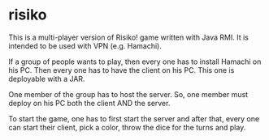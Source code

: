 # risiko

This is a multi-player version of Risiko! game written with Java RMI.
It is intended to be used with VPN (e.g. Hamachi).

If a group of people wants to play, then every one has to install
Hamachi on his PC. Then every one has to have the client on his PC.
This one is deployable with a JAR.

One member of the group has to host the server. So, one member must
deploy on his PC both the client AND the server. 

To start the game, one has to first start the server and after that, 
every one can start their client, pick a color, throw the dice for
the turns and play.
